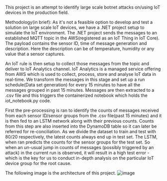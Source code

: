 This project is an attempt to identify large scale botnet attacks on/using IoT devices in the production field.

Methodology(in brief): As it's not a feasible option to develop and test a solution on large scale IoT devices, we have a .NET project setup to simulate the IoT environment. The .NET project sends the messages to an established MQTT topic in the AWS(registered as an IoT Thing in IoT Core). The payload contains the sensor ID, time of message generation and description. Here the description can be of temperature, humidity or any value that a sensor captures. 

An IoT rule is then setup to collect those messages from the topic and deliver to IoT Analytics channel. IoT Analytics is a managed service offering from AWS which is used to collect, process, store and analyse IoT data in real-time. We transform the messages in this stage and set up a run schedule(Data set generation) for every 15 minutes to have all the messages grouped in past 15 minutes. Messages are then extracted to a .csv file and this triggers the containerized notebook which holds the iot_notebook.py code. 

First the pre-processing is ran to identify the counts of messages received from each sensor ID/sensor groups from the .csv file(past 15 minutes) and it is then fed to an LSTM network along with their previous counts. Counts from this step are also inserted into the DynamoDB table so it can later be referred for re-conciliation. As we divide the dataset to train and test with 80/20 respectively, the latest counts always end up in test set. The LSTM, when ran predicts the counts for the sensor groups for the test set. So when an un-usual jump in counts of messages (possibly triggered by an attack) in the current run is observed, it will result in a high test error - which is the key for us to conduct in-depth analysis on the particular IoT device group for the root cause. 

The following image is the architecture of this project.
![image](https://user-images.githubusercontent.com/57434195/127003592-f818f628-0c13-4744-83d0-f6d2e463cc74.png)
